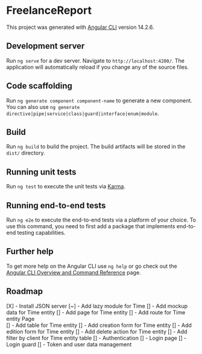 # FreelanceReport

This project was generated with [Angular CLI](https://github.com/angular/angular-cli) version 14.2.6.

## Development server

Run `ng serve` for a dev server. Navigate to `http://localhost:4200/`. The application will automatically reload if you change any of the source files.

## Code scaffolding

Run `ng generate component component-name` to generate a new component. You can also use `ng generate directive|pipe|service|class|guard|interface|enum|module`.

## Build

Run `ng build` to build the project. The build artifacts will be stored in the `dist/` directory.

## Running unit tests

Run `ng test` to execute the unit tests via [Karma](https://karma-runner.github.io).

## Running end-to-end tests

Run `ng e2e` to execute the end-to-end tests via a platform of your choice. To use this command, you need to first add a package that implements end-to-end testing capabilities.

## Further help

To get more help on the Angular CLI use `ng help` or go check out the [Angular CLI Overview and Command Reference](https://angular.io/cli) page.



## Roadmap
[X] - Install JSON server
[~] - Add lazy module for Time
    [] - Add mockup data for Time entity
    [] - Add page for Time entity
    [] - Add route for Time entity Page    
    [] - Add table for Time entity
    [] - Add creation form for Time entity
    [] - Add edition form for Time entity
    [] - Add delete action for Time entity
    [] - Add filter by client for Time entity table
[] - Authentication
    [] - Login page
    [] - Login guard
    [] - Token and user data management
